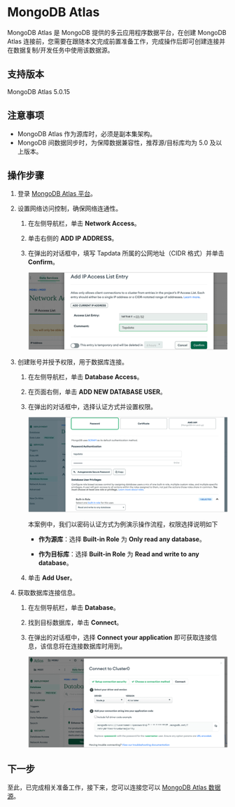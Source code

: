 # MongoDB Atlas

MongoDB Atlas 是 MongoDB 提供的多云应用程序数据平台，在创建 MongoDB Atlas 连接前，您需要在跟随本文完成前置准备工作，完成操作后即可创建连接并在数据复制/开发任务中使用该数据源。

## 支持版本

MongoDB Atlas 5.0.15

## 注意事项

* MongoDB Atlas 作为源库时，必须是副本集架构。
* MongoDB 间数据同步时，为保障数据兼容性，推荐源/目标库均为 5.0 及以上版本。

## 操作步骤

1. 登录 [MongoDB Atlas 平台](https://cloud.mongodb.com/v2)。

2. 设置网络访问控制，确保网络连通性。

   1. 在左侧导航栏，单击 **Network Access**。

   2. 单击右侧的 **ADD IP ADDRESS**。

   3. 在弹出的对话框中，填写 Tapdata 所属的公网地址（CIDR 格式）并单击 **Confirm**。

      ![设置网络白名单](../../images/atlas_add_ip_address.png)

3. 创建账号并授予权限，用于数据库连接。

   1. 在左侧导航栏，单击 **Database Access**。

   2. 在页面右侧，单击 **ADD NEW DATABASE USER**。

   3. 在弹出的对话框中，选择认证方式并设置权限。

      ![创建账号并授权](../../images/atlas_create_user.png)

      本案例中，我们以密码认证方式为例演示操作流程，权限选择说明如下

      * **作为源库**：选择 **Built-in Role** 为 **Only read any database**。

      * **作为目标库**：选择 **Built-in Role** 为 **Read and write to any database**。

   4. 单击 **Add User**。

4. 获取数据库连接信息。

   1. 在左侧导航栏，单击 **Database**。

   2. 找到目标数据库，单击 **Connect**。

   3. 在弹出的对话框中，选择 **Connect your application** 即可获取连接信息，该信息将在连接数据库时用到。

      ![获取连接信息](../../images/atlas_obtain_connection.png)

## 下一步

至此，已完成相关准备工作，接下来，您可以连接您可以 [MongoDB Atlas 数据源](../../user-guide/connect-database/beta/connect-mongodb-atlas.md)。